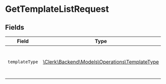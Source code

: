 # GetTemplateListRequest


## Fields

| Field                                                                                    | Type                                                                                     | Required                                                                                 | Description                                                                              |
| ---------------------------------------------------------------------------------------- | ---------------------------------------------------------------------------------------- | ---------------------------------------------------------------------------------------- | ---------------------------------------------------------------------------------------- |
| `templateType`                                                                           | [\Clerk\Backend\Models\Operations\TemplateType](../../Models/Operations/TemplateType.md) | :heavy_check_mark:                                                                       | The type of templates to list (email or SMS)                                             |